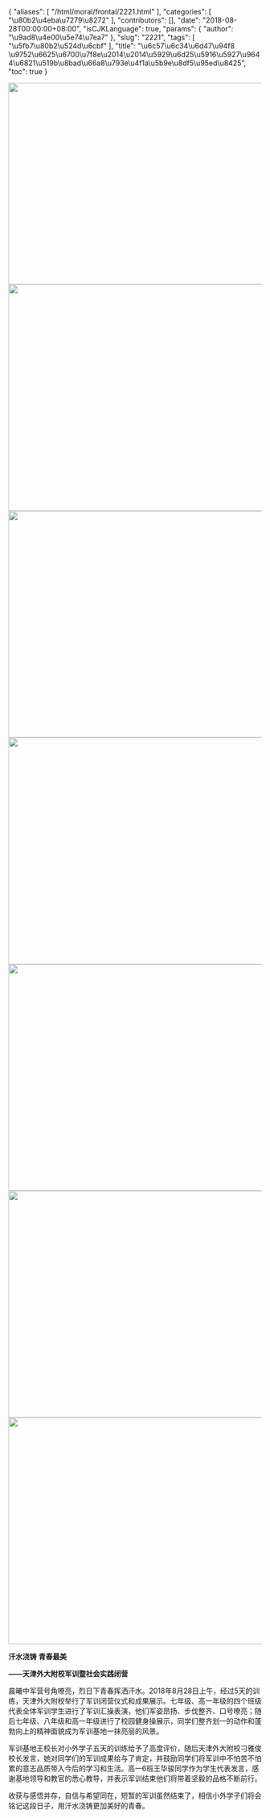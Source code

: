 {
    "aliases": [
        "/html/moral/frontal/2221.html"
    ],
    "categories": [
        "\u80b2\u4eba\u7279\u8272"
    ],
    "contributors": [],
    "date": "2018-08-28T00:00:00+08:00",
    "isCJKLanguage": true,
    "params": {
        "author": "\u9ad8\u4e00\u5e74\u7ea7"
    },
    "slug": "2221",
    "tags": [
        "\u5fb7\u80b2\u524d\u6cbf"
    ],
    "title": "\u6c57\u6c34\u6d47\u94f8  \u9752\u6625\u6700\u7f8e\u2014\u2014\u5929\u6d25\u5916\u5927\u9644\u6821\u519b\u8bad\u66a8\u793e\u4f1a\u5b9e\u8df5\u95ed\u8425",
    "toc": true
}


<img
    src="https://cdn.tfls.online/mirror/full/668c721201ae417b8cb854245d3cd8dbb92389b9.jpg"
    style="display:block;margin-left:auto;margin-right:auto;"
    decoding="async"
    fetchpriority="auto"
    loading="lazy"
    height="400"
    width="600"
/>
<img
    src="https://cdn.tfls.online/mirror/full/e7cbe68482aee086ec86016231f0efb78bae4c25.jpg"
    style="display:block;margin-left:auto;margin-right:auto;"
    decoding="async"
    fetchpriority="auto"
    loading="lazy"
    height="450"
    width="600"
/>
<img
    src="https://cdn.tfls.online/mirror/full/564ea9407ef46d3b36fe74eae98f7df90417337d.jpg"
    style="display:block;margin-left:auto;margin-right:auto;"
    decoding="async"
    fetchpriority="auto"
    loading="lazy"
    height="450"
    width="600"
/>
<img
    src="https://cdn.tfls.online/mirror/full/28a722619cf7343877ab3e574a973f0a131d35fa.jpg"
    style="display:block;margin-left:auto;margin-right:auto;"
    decoding="async"
    fetchpriority="auto"
    loading="lazy"
    height="450"
    width="600"
/>
<img
    src="https://cdn.tfls.online/mirror/full/f59ed971aa69bff44c2c146db4764be11c8d6019.jpg"
    style="display:block;margin-left:auto;margin-right:auto;"
    decoding="async"
    fetchpriority="auto"
    loading="lazy"
    height="450"
    width="600"
/>
<img
    src="https://cdn.tfls.online/mirror/full/2d9ad2f9321e8d4bac8a7797afd2c6d9ff64457b.jpg"
    style="display:block;margin-left:auto;margin-right:auto;"
    decoding="async"
    fetchpriority="auto"
    loading="lazy"
    height="450"
    width="600"
/>
<img
    src="https://cdn.tfls.online/mirror/full/dfeeb90d7f63ebd738fc071cc6196aa4dfd475bc.jpg"
    style="display:block;margin-left:auto;margin-right:auto;"
    decoding="async"
    fetchpriority="auto"
    loading="lazy"
    height="450"
    width="600"
/>




  





  





**汗水浇铸** **青春最美**

****——天津外大附校军训暨社会实践闭营****

  





晨曦中军营号角嘹亮，烈日下青春挥洒汗水。2018年8月28日上午，经过5天的训练，天津外大附校举行了军训闭营仪式和成果展示。七年级、高一年级的四个班级代表全体军训学生进行了军训汇操表演，他们军姿昂扬、步伐整齐、口号嘹亮；随后七年级、八年级和高一年级进行了校园健身操展示，同学们整齐划一的动作和蓬勃向上的精神面貌成为军训基地一抹亮丽的风景。 




军训基地王校长对小外学子五天的训练给予了高度评价，随后天津外大附校刁雅俊校长发言，她对同学们的军训成果给与了肯定，并鼓励同学们将军训中不怕苦不怕累的意志品质带入今后的学习和生活。高一6班王华骏同学作为学生代表发言，感谢基地领导和教官的悉心教导，并表示军训结束他们将带着坚毅的品格不断前行。




收获与感悟并存，自信与希望同在，短暂的军训虽然结束了，相信小外学子们将会铭记这段日子，用汗水浇铸更加美好的青春。




  



